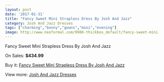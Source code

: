 ```yaml
---
layout: post
date: '2017-01-31'
title: "Fancy Sweet Mini Strapless Dress By Josh And Jazz"
category: Josh And Jazz Dresses
tags: ["charming","bonny","gowns","mini","evening"]
image: http://www.neoformal.com/9986-thickbox_default/fancy-sweet-mini-strapless-dress-by-josh-and-jazz.jpg
---
```

Fancy Sweet Mini Strapless Dress By Josh And Jazz

On Sales: **$434.99**
<a href="https://www.neoformal.com/en/josh-and-jazz-dresses/3466-fancy-sweet-mini-strapless-dress-by-josh-and-jazz.html"><amp-img layout="responsive" width="600" height="600" src="//www.neoformal.com/9986-thickbox_default/fancy-sweet-mini-strapless-dress-by-josh-and-jazz.jpg" alt="Fancy Sweet Mini Strapless Dress By Josh And Jazz 0" /></a>
<a href="https://www.neoformal.com/en/josh-and-jazz-dresses/3466-fancy-sweet-mini-strapless-dress-by-josh-and-jazz.html"><amp-img layout="responsive" width="600" height="600" src="//www.neoformal.com/9987-thickbox_default/fancy-sweet-mini-strapless-dress-by-josh-and-jazz.jpg" alt="Fancy Sweet Mini Strapless Dress By Josh And Jazz 1" /></a>

Buy it: [Fancy Sweet Mini Strapless Dress By Josh And Jazz](https://www.neoformal.com/en/josh-and-jazz-dresses/3466-fancy-sweet-mini-strapless-dress-by-josh-and-jazz.html "Fancy Sweet Mini Strapless Dress By Josh And Jazz")

View more: [Josh And Jazz Dresses](https://www.neoformal.com/en/47-josh-and-jazz-dresses "Josh And Jazz Dresses")